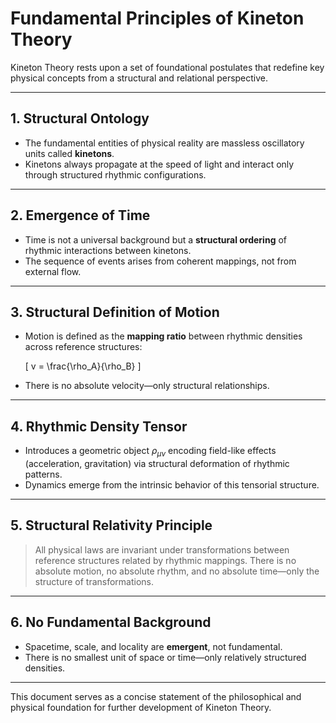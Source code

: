 # Fundamental Principles of Kineton Theory

Kineton Theory rests upon a set of foundational postulates that redefine key physical concepts from a structural and relational perspective.

---

## 1. Structural Ontology

- The fundamental entities of physical reality are massless oscillatory units called **kinetons**.
- Kinetons always propagate at the speed of light and interact only through structured rhythmic configurations.

---

## 2. Emergence of Time

- Time is not a universal background but a **structural ordering** of rhythmic interactions between kinetons.
- The sequence of events arises from coherent mappings, not from external flow.

---

## 3. Structural Definition of Motion

- Motion is defined as the **mapping ratio** between rhythmic densities across reference structures:
  
  \[
  v = \frac{\rho_A}{\rho_B}
  \]
  
- There is no absolute velocity—only structural relationships.

---

## 4. Rhythmic Density Tensor

- Introduces a geometric object $\rho_{\mu\nu}$ encoding field-like effects (acceleration, gravitation) via structural deformation of rhythmic patterns.
- Dynamics emerge from the intrinsic behavior of this tensorial structure.

---

## 5. Structural Relativity Principle

> All physical laws are invariant under transformations between reference structures related by rhythmic mappings. There is no absolute motion, no absolute rhythm, and no absolute time—only the structure of transformations.

---

## 6. No Fundamental Background

- Spacetime, scale, and locality are **emergent**, not fundamental.
- There is no smallest unit of space or time—only relatively structured densities.

---

This document serves as a concise statement of the philosophical and physical foundation for further development of Kineton Theory.

